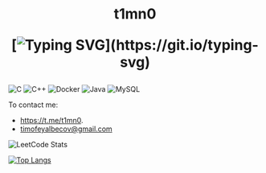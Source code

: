 <h1 align="center">t1mn0
  
  [![Typing SVG](https://readme-typing-svg.herokuapp.com?color=%2336BCF7&lines=MEPhI+ICIS+student,+novice+developer;)](https://git.io/typing-svg)
</h1>

![C](https://img.shields.io/badge/c-%2300599C.svg?style=for-the-badge&logo=c&logoColor=white) 
![C++](https://img.shields.io/badge/c++-%2300599C.svg?style=for-the-badge&logo=c%2B%2B&logoColor=white)
![Docker](https://img.shields.io/badge/docker-%230db7ed.svg?style=for-the-badge&logo=docker&logoColor=white)
![Java](https://img.shields.io/badge/java-%23ED8B00.svg?style=for-the-badge&logo=openjdk&logoColor=white)
![MySQL](https://img.shields.io/badge/mysql-4479A1.svg?style=for-the-badge&logo=mysql&logoColor=white)

To contact me: 
- https://t.me/t1mn0.
- timofeyalbecov@gmail.com

![LeetCode Stats](https://leetcode.card.workers.dev/timno?theme=dark&font=source_code_pro&extension=null)

[![Top Langs](https://github-readme-stats.vercel.app/api/top-langs/?username=t1mn0&layout=compact)](https://github.com/anuraghazra/github-readme-stats)
